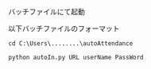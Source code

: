 バッチファイルにて起動

以下バッチファイルのフォーマット


```
cd C:\Users\........\autoAttendance

python autoIn.py URL userName PassWord
```
